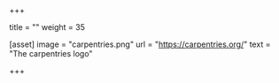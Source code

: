 +++

title = ""
weight = 35

[asset]
  image = "carpentries.png"
  url = "https://carpentries.org/"
  text = "The carpentries logo"

+++
